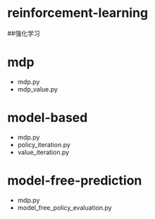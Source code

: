 # reinforcement-learning
##强化学习
# mdp
- mdp.py
- mdp_value.py
# model-based
- mdp.py
- policy_iteration.py
- value_iteration.py
# model-free-prediction
- mdp.py
- model_free_policy_evaluation.py